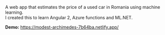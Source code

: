 A web app that estimates the price of a used car in Romania using machine learning. </br>
I created this to learn Angular 2, Azure functions and ML.NET. </br>

**Demo:** https://modest-archimedes-7b64ba.netlify.app/
